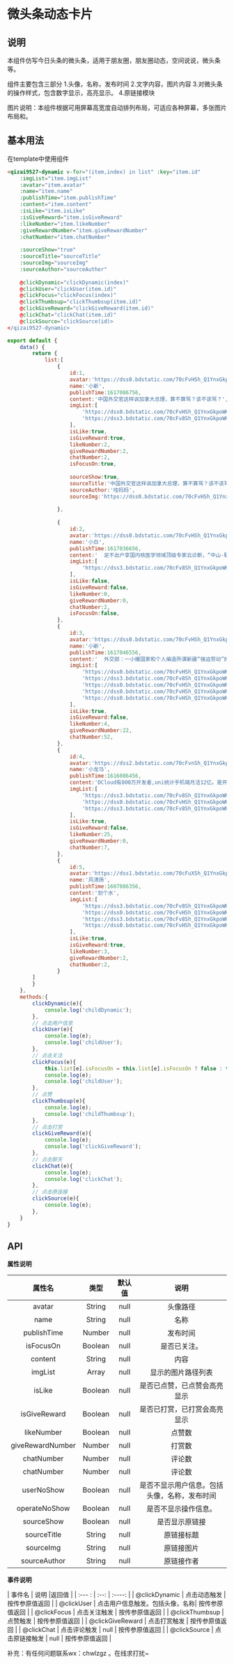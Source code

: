# 微头条动态卡片

## 说明

本组件仿写今日头条的微头条，适用于朋友圈，朋友圈动态，空间说说，微头条等。

组件主要包含三部分
1.头像，名称，发布时间
2.文字内容，图片内容
3.对微头条的操作样式，包含数字显示，高亮显示。
4.原链接模块

图片说明：本组件根据可用屏幕高宽度自动排列布局，可适应各种屏幕，多张图片布局和。


## 基本用法

在template中使用组件
```html
<qizai9527-dynamic v-for="(item,index) in list" :key="item.id" 
	:imgList="item.imgList" 
	:avatar="item.avatar"
	:name="item.name"
	:publishTime="item.publishTime"
	:content="item.content"
	:isLike="item.isLike"
	:isGiveReward="item.isGiveReward"
	:likeNumber="item.likeNumber"
	:giveRewardNumber="item.giveRewardNumber"
	:chatNumber="item.chatNumber"
	
	:sourceShow="true"
	:sourceTitle="sourceTitle"
	:sourceImg="sourceImg"
	:sourceAuthor="sourceAuthor"
	
	@clickDynamic="clickDynamic(index)"
	@clickUser="clickUser(item.id)"
	@clickFocus="clickFocus(index)"
	@clickThumbsup="clickThumbsup(item.id)"
	@clickGiveReward="clickGiveReward(item.id)"
	@clickChat="clickChat(item.id)"
	@clickSource="clickSource(id)>
</qizai9527-dynamic>
```  


```javascript
export default {
    data() {
        return {
            list:[
                {
                    id:1,
                    avatar:'https://dss0.bdstatic.com/70cFvHSh_Q1YnxGkpoWK1HF6hhy/it/u=1950846641,3729028697&fm=26&gp=0.jpg',
                    name:'小新',
                    publishTime:1617086756,
                    content:'中国外交官这样讽加拿大总理，算不算骂？该不该骂？',
                    imgList:[
                        'https://dss0.bdstatic.com/70cFvHSh_Q1YnxGkpoWK1HF6hhy/it/u=1976832114,2993359804&fm=26&gp=0.jpg',
                        'https://dss3.bdstatic.com/70cFv8Sh_Q1YnxGkpoWK1HF6hhy/it/u=2369680151,826506100&fm=26&gp=0.jpg',
                    ],
                    isLike:true,
                    isGiveReward:true,
                    likeNumber:2,
                    giveRewardNumber:2,
                    chatNumber:2,
                    isFocusOn:true,
					
					sourceShow:true,
					sourceTitle:'中国外交官这样讽加拿大总理，算不算骂？该不该骂？',
					sourceAuthor:'哇妈妈',
					sourceImg:'https://dss0.bdstatic.com/70cFvHSh_Q1YnxGkpoWK1HF6hhy/it/u=1976832114,2993359804&fm=26&gp=0.jpg',
					
                },
                
                {
                    id:2,
                    avatar:'https://dss0.bdstatic.com/70cFvHSh_Q1YnxGkpoWK1HF6hhy/it/u=2291332875,175289127&fm=26&gp=0.jpg',
                    name:'小白',
                    publishTime:1617036656,
                    content:'  足不出户享国内核医学领域顶级专家云诊断，“中山-联影”分子影像远程互联融合创新中心揭牌 ',
                    imgList:[
                        'https://dss3.bdstatic.com/70cFv8Sh_Q1YnxGkpoWK1HF6hhy/it/u=2369680151,826506100&fm=26&gp=0.jpg',
                    ],
                    isLike:false,
                    isGiveReward:false,
                    likeNumber:0,
                    giveRewardNumber:0,
                    chatNumber:2,
                    isFocusOn:false,
                },
                {
                    id:3,
                    avatar:'https://dss0.bdstatic.com/70cFvHSh_Q1YnxGkpoWK1HF6hhy/it/u=1950846641,3729028697&fm=26&gp=0.jpg',
                    name:'小新',
                    publishTime:1617046556,
                    content:'  外交部：一小撮国家和个人编造所谓新疆“强迫劳动”的故事，其心何其毒也！ ',
                    imgList:[
                        'https://dss0.bdstatic.com/70cFvHSh_Q1YnxGkpoWK1HF6hhy/it/u=1976832114,2993359804&fm=26&gp=0.jpg',
                        'https://dss3.bdstatic.com/70cFv8Sh_Q1YnxGkpoWK1HF6hhy/it/u=2369680151,826506100&fm=26&gp=0.jpg',
                        'https://dss0.bdstatic.com/70cFvHSh_Q1YnxGkpoWK1HF6hhy/it/u=1976832114,2993359804&fm=26&gp=0.jpg',
                        'https://dss0.bdstatic.com/70cFvHSh_Q1YnxGkpoWK1HF6hhy/it/u=1976832114,2993359804&fm=26&gp=0.jpg',
                        'https://dss0.bdstatic.com/70cFvHSh_Q1YnxGkpoWK1HF6hhy/it/u=1976832114,2993359804&fm=26&gp=0.jpg',
                    ],
                    isLike:true,
                    isGiveReward:false,
                    likeNumber:4,
                    giveRewardNumber:22,
                    chatNumber:52,
                },
                {
                    id:4,
                    avatar:'https://dss2.bdstatic.com/70cFvnSh_Q1YnxGkpoWK1HF6hhy/it/u=3717120934,3932520698&fm=26&gp=0.jpg',
                    name:'小龙马',
                    publishTime:1616086456,
                    content:'DCloud有800万开发者,uni统计手机端月活12亿。是开发者数量和案例最丰富的多端开发框架。 欢迎知名开发商提交案例或接入uni统计。 新冠抗疫专区案例 uni-app助力',
                    imgList:[
                        'https://dss3.bdstatic.com/70cFv8Sh_Q1YnxGkpoWK1HF6hhy/it/u=2369680151,826506100&fm=26&gp=0.jpg',
                        'https://dss0.bdstatic.com/70cFvHSh_Q1YnxGkpoWK1HF6hhy/it/u=1976832114,2993359804&fm=26&gp=0.jpg',
                        'https://dss3.bdstatic.com/70cFv8Sh_Q1YnxGkpoWK1HF6hhy/it/u=2369680151,826506100&fm=26&gp=0.jpg',
                    ],
                    isLike:true,
                    isGiveReward:false,
                    likeNumber:25,
                    giveRewardNumber:0,
                    chatNumber:7,
                },
                {
                    id:5,
                    avatar:'https://dss1.bdstatic.com/70cFuXSh_Q1YnxGkpoWK1HF6hhy/it/u=2590128318,632998727&fm=26&gp=0.jpg',
                    name:'风清扬',
                    publishTime:1607086356,
                    content:'划个水',
                    imgList:[
                        'https://dss3.bdstatic.com/70cFv8Sh_Q1YnxGkpoWK1HF6hhy/it/u=2369680151,826506100&fm=26&gp=0.jpg',
                        'https://dss0.bdstatic.com/70cFvHSh_Q1YnxGkpoWK1HF6hhy/it/u=1976832114,2993359804&fm=26&gp=0.jpg',
                        'https://dss3.bdstatic.com/70cFv8Sh_Q1YnxGkpoWK1HF6hhy/it/u=2369680151,826506100&fm=26&gp=0.jpg',
                        'https://dss0.bdstatic.com/70cFvHSh_Q1YnxGkpoWK1HF6hhy/it/u=1976832114,2993359804&fm=26&gp=0.jpg',
                    ],
                    isLike:true,
                    isGiveReward:true,
                    likeNumber:3,
                    giveRewardNumber:2,
                    chatNumber:2,
                }
        ]
        }
    },
    methods:{
        clickDynamic(e){
            console.log('childDynamic');
        },
        // 点击用户信息
        clickUser(e){
            console.log(e);
            console.log('childUser');
        },
        // 点击关注
        clickFocus(e){
            this.list[e].isFocusOn = this.list[e].isFocusOn ? false : true;
            console.log(e);
            console.log('childUser');
        },
        // 点赞
        clickThumbsup(e){
            console.log(e);
            console.log('childThumbsup');
        },
        // 点击打赏
        clickGiveReward(e){
            console.log(e);
            console.log('clickGiveReward');
        },
        // 点击聊天
        clickChat(e){
            console.log(e);
            console.log('clickChat');
        },
		// 点击原连接
		clickSource(e){
			console.log(e);
		},
    }
}
```

## API

**属性说明**

|属性名|类型|默认值|说明|
:---:|:----:|:---:|:--:|
|avatar|String|null|头像路径|
| name | String |  null  |     名称     |
| publishTime | Number |  null  | 发布时间 |
| isFocusOn | Boolean |  null  | 是否已关注。 |
| content | String |  null  | 内容 |
| imgList | Array |  null  | 显示的图片路径列表 |
| isLike | Boolean |  null  | 是否已点赞，已点赞会高亮显示 |
| isGiveReward | Boolean |  null  | 是否已打赏，已打赏会高亮显示 |
| likeNumber | Boolean |  null  | 点赞数 |
| giveRewardNumber | Number |  null  | 打赏数 |
| chatNumber | Number |  null  | 评论数 |
| chatNumber | Number |  null  | 评论数 |
| userNoShow | Boolean |  null  | 是否不显示用户信息。包括头像，名称，发布时间 |
| operateNoShow | Boolean |  null  | 是否不显示操作信息。|
| sourceShow | Boolean |  null  | 是否显示原链接 |
| sourceTitle | String |  null  | 原链接标题 |
| sourceImg | String |  null  | 原链接图片 |
| sourceAuthor | String |  null  | 原链接作者 |

**事件说明**  

|   事件名   |  说明  |返回值 |
| :--- : | :--: | :----: |
|  @clickDynamic   | 点击动态触发 | 按传参原值返回 |
| @clickUser | 点击用户信息触发。包括头像，名称|  按传参原值返回    |
| @clickFocus | 点击关注触发 |  按传参原值返回  |
| @clickThumbsup | 点赞触发 |   按传参原值返回 |
| @clickGiveReward | 点击打赏触发 |  按传参原值返回 |
| @clickChat | 点击评论触发 |  null  | 按传参原值返回 |
| @clickSource | 点击原链接触发 |  null  | 按传参原值返回 |


补充：有任何问题联系wx：chwlzgz 。在线求打扰~